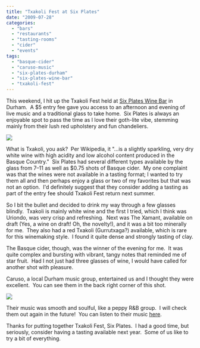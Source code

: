 ```yaml
---
title: "Txakoli Fest at Six Plates"
date: "2009-07-28"
categories: 
  - "bars"
  - "restaurants"
  - "tasting-rooms"
  - "cider"
  - "events"
tags: 
  - "basque-cider"
  - "caruso-music"
  - "six-plates-durham"
  - "six-plates-wine-bar"
  - "txakoli-fest"
---
```


This weekend, I hit up the Txakoli Fest held at [Six Plates Wine Bar](http://www.sixplates.com/) in Durham.  A $5 entry fee gave you access to an afternoon and evening of live music and a traditional glass to take home.  Six Plates is always an enjoyable spot to pass the time as I love their goth-lite vibe, stemming mainly from their lush red upholstery and fun chandeliers.

![](http://www.thegourmez.com/gourmez/photos/sixplates.jpg)

What is Txakoli, you ask?  Per Wikipedia, it "...is a slightly sparkling, very dry white wine with high acidity and low alcohol content produced in the Basque Country."  Six Plates had several different types available by the glass from $7–$11 as well as $0.75 shots of Basque cider.  My one complaint was that the wines were not available in a tasting format; I wanted to try them all and then perhaps enjoy a glass or two of my favorites but that was not an option.  I'd definitely suggest that they consider adding a tasting as part of the entry fee should Txakoli Fest return next summer.

So I bit the bullet and decided to drink my way through a few glasses blindly.  Txakoli is mainly white wine and the first I tried, which I think was Uriondo, was very crisp and refreshing.  Next was The Xamant, available on draft (Yes, a wine on draft! Oh, the novelty!), and it was a bit too minerally for me.  They also had a red Txakoli (Gurrutxaga?) available, which is rare for this winemaking style.  I found it quite dense and strongly tasting of clay.

The Basque cider, though, was the winner of the evening for me.  It was quite complex and bursting with vibrant, tangy notes that reminded me of star fruit.  Had I not just had three glasses of wine, I would have called for another shot with pleasure.

Caruso, a local Durham music group, entertained us and I thought they were excellent.  You can see them in the back right corner of this shot.

![](http://www.thegourmez.com/gourmez/photos/caruso.jpg)

Their music was smooth and soulful, like a peppy R&B group.  I will check them out again in the future!  You can listen to their music [here](http://www.carusoonline.com/).

Thanks for putting together Txakoli Fest, Six Plates.  I had a good time, but seriously, consider having a tasting available next year.  Some of us like to try a bit of everything.
